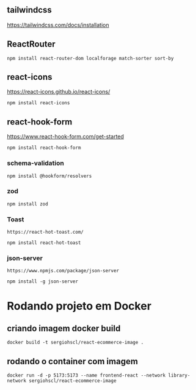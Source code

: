 ## tailwindcss
  https://tailwindcss.com/docs/installation

## ReactRouter
    npm install react-router-dom localforage match-sorter sort-by

## react-icons
  https://react-icons.github.io/react-icons/

    npm install react-icons

## react-hook-form
  https://www.react-hook-form.com/get-started

    npm install react-hook-form

  ### schema-validation
    npm install @hookform/resolvers

  ### zod
    npm install zod
  
  ### Toast
    https://react-hot-toast.com/

    npm install react-hot-toast

  ### json-server
    https://www.npmjs.com/package/json-server

    npm install -g json-server

# Rodando projeto em Docker

## criando imagem docker build
    docker build -t sergiohscl/react-ecommerce-image .

## rodando o container com imagem
    docker run -d -p 5173:5173 --name frontend-react --network library-network sergiohscl/react-ecommerce-image